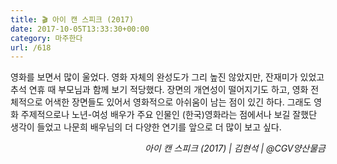 ```yaml
---
title: 🎬 아이 캔 스피크 (2017)
date: 2017-10-05T13:33:30+00:00
category: 마주한다
url: /618
---
```


영화를 보면서 많이 울었다. 영화 자체의 완성도가 그리 높진 않았지만, 잔재미가 있었고 추석 연휴 때 부모님과 함께 보기 적당했다. 장면의 개연성이 떨어지기도 하고, 영화 전체적으로 어색한 장면들도 있어서 영화적으로 아쉬움이 남는 점이 있긴 하다. 그래도 영화 주제적으로나 노년-여성 배우가 주요 인물인 (한국)영화라는 점에서나 보길 잘했단 생각이 들었고 나문희 배우님의 더 다양한 연기를 앞으로 더 많이 보고 싶다.

<p style="text-align:right">
  <em>아이 캔 스피크 (2017) | 김현석</em><em>&nbsp;| @CGV양산물금</em>
</p>
